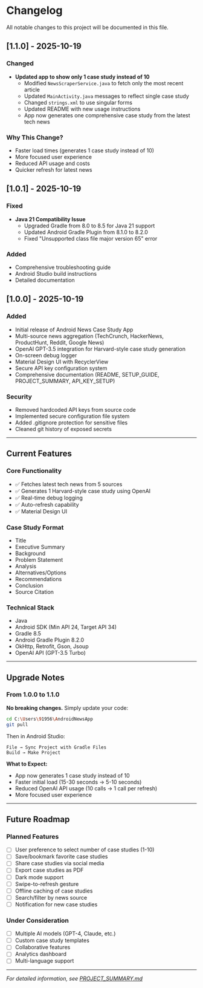 # Changelog

All notable changes to this project will be documented in this file.

## [1.1.0] - 2025-10-19

### Changed
- **Updated app to show only 1 case study instead of 10**
  - Modified `NewsScraperService.java` to fetch only the most recent article
  - Updated `MainActivity.java` messages to reflect single case study
  - Changed `strings.xml` to use singular forms
  - Updated README with new usage instructions
  - App now generates one comprehensive case study from the latest tech news

### Why This Change?
- Faster load times (generates 1 case study instead of 10)
- More focused user experience
- Reduced API usage and costs
- Quicker refresh for latest news

## [1.0.1] - 2025-10-19

### Fixed
- **Java 21 Compatibility Issue**
  - Upgraded Gradle from 8.0 to 8.5 for Java 21 support
  - Updated Android Gradle Plugin from 8.1.0 to 8.2.0
  - Fixed "Unsupported class file major version 65" error

### Added
- Comprehensive troubleshooting guide
- Android Studio build instructions
- Detailed documentation

## [1.0.0] - 2025-10-19

### Added
- Initial release of Android News Case Study App
- Multi-source news aggregation (TechCrunch, HackerNews, ProductHunt, Reddit, Google News)
- OpenAI GPT-3.5 integration for Harvard-style case study generation
- On-screen debug logger
- Material Design UI with RecyclerView
- Secure API key configuration system
- Comprehensive documentation (README, SETUP_GUIDE, PROJECT_SUMMARY, API_KEY_SETUP)

### Security
- Removed hardcoded API keys from source code
- Implemented secure configuration file system
- Added .gitignore protection for sensitive files
- Cleaned git history of exposed secrets

---

## Current Features

### Core Functionality
- ✅ Fetches latest tech news from 5 sources
- ✅ Generates 1 Harvard-style case study using OpenAI
- ✅ Real-time debug logging
- ✅ Auto-refresh capability
- ✅ Material Design UI

### Case Study Format
- Title
- Executive Summary
- Background
- Problem Statement
- Analysis
- Alternatives/Options
- Recommendations
- Conclusion
- Source Citation

### Technical Stack
- Java
- Android SDK (Min API 24, Target API 34)
- Gradle 8.5
- Android Gradle Plugin 8.2.0
- OkHttp, Retrofit, Gson, Jsoup
- OpenAI API (GPT-3.5 Turbo)

---

## Upgrade Notes

### From 1.0.0 to 1.1.0

**No breaking changes.** Simply update your code:

```bash
cd C:\Users\91956\AndroidNewsApp
git pull
```

Then in Android Studio:
```
File → Sync Project with Gradle Files
Build → Make Project
```

**What to Expect:**
- App now generates 1 case study instead of 10
- Faster initial load (15-30 seconds → 5-10 seconds)
- Reduced OpenAI API usage (10 calls → 1 call per refresh)
- More focused user experience

---

## Future Roadmap

### Planned Features
- [ ] User preference to select number of case studies (1-10)
- [ ] Save/bookmark favorite case studies
- [ ] Share case studies via social media
- [ ] Export case studies as PDF
- [ ] Dark mode support
- [ ] Swipe-to-refresh gesture
- [ ] Offline caching of case studies
- [ ] Search/filter by news source
- [ ] Notification for new case studies

### Under Consideration
- [ ] Multiple AI models (GPT-4, Claude, etc.)
- [ ] Custom case study templates
- [ ] Collaborative features
- [ ] Analytics dashboard
- [ ] Multi-language support

---

*For detailed information, see [PROJECT_SUMMARY.md](PROJECT_SUMMARY.md)*

